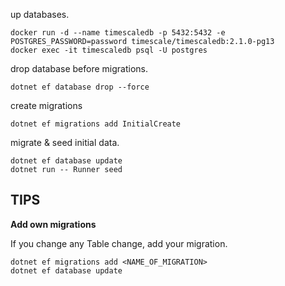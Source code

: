 
up databases.

```shell
docker run -d --name timescaledb -p 5432:5432 -e POSTGRES_PASSWORD=password timescale/timescaledb:2.1.0-pg13
docker exec -it timescaledb psql -U postgres
```

drop database before migrations.

```shell
dotnet ef database drop --force
```

create migrations

```shell
dotnet ef migrations add InitialCreate
```

migrate & seed initial data.

```shell
dotnet ef database update
dotnet run -- Runner seed
```

## TIPS

**Add own migrations**

If you change any Table change, add your migration.

```shell
dotnet ef migrations add <NAME_OF_MIGRATION>
dotnet ef database update
```
